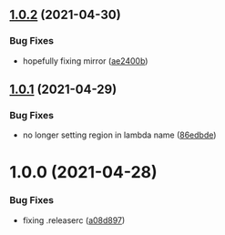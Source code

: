 ## [1.0.2](http://bitbucket.org/adaptavistlabs/module-s3-replication-metrics/compare/v1.0.1...v1.0.2) (2021-04-30)


### Bug Fixes

* hopefully fixing mirror ([ae2400b](http://bitbucket.org/adaptavistlabs/module-s3-replication-metrics/commits/ae2400bcf1eb19bdb65bb1fff6d5960c71d9ed57))

## [1.0.1](http://bitbucket.org/adaptavistlabs/module-s3-replication-metrics/compare/v1.0.0...v1.0.1) (2021-04-29)


### Bug Fixes

* no longer setting region in lambda name ([86edbde](http://bitbucket.org/adaptavistlabs/module-s3-replication-metrics/commits/86edbdee376a866d187ddaa0ffe7c3d80d14e32d))

# 1.0.0 (2021-04-28)


### Bug Fixes

* fixing .releaserc ([a08d897](http://bitbucket.org/adaptavistlabs/module-s3-replication-metrics/commits/a08d897dfabd290c040d7ae20211fd3f1b73787f))
